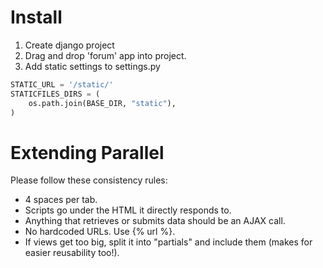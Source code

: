 # Install
1. Create django project
2. Drag and drop 'forum' app into project.
3. Add static settings to settings.py

```python
STATIC_URL = '/static/'
STATICFILES_DIRS = (
    os.path.join(BASE_DIR, "static"),
)
```

# Extending Parallel
Please follow these consistency rules:
* 4 spaces per tab.
* Scripts go under the HTML it directly responds to.
* Anything that retrieves or submits data should be an AJAX call.
* No hardcoded URLs. Use {% url %}.
* If views get too big, split it into "partials" and include them (makes for easier reusability too!).
